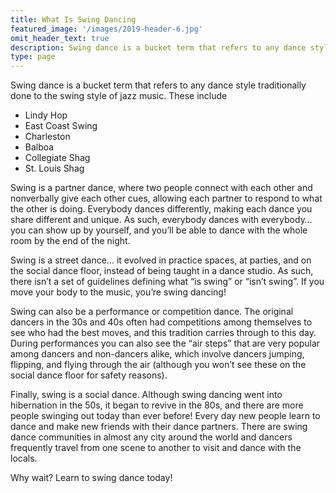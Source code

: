 ```yaml
---
title: What Is Swing Dancing
featured_image: '/images/2019-header-6.jpg'
omit_header_text: true
description: Swing dance is a bucket term that refers to any dance style traditionally done to the swing style of jazz music.
type: page
---
```


Swing dance is a bucket term that refers to any dance style traditionally done to the swing style of jazz music. These include

* Lindy Hop
* East Coast Swing
* Charleston
* Balboa
* Collegiate Shag
* St. Louis Shag

Swing is a partner dance, where two people connect with each other and nonverbally give each other cues, allowing each partner to respond to what the other is doing.  Everybody dances differently, making each dance you share different and unique.  As such, everybody dances with everybody…you can show up by yourself, and you’ll be able to dance with the whole room by the end of the night.

Swing is a street dance... it evolved in practice spaces, at parties, and on the social dance floor, instead of being taught in a dance studio.  As such, there isn’t a set of guidelines defining what “is swing” or “isn’t swing”.  If you move your body to the music, you’re swing dancing!

Swing can also be a performance or competition dance.  The original dancers in the 30s and 40s often had competitions among themselves to see who had the best moves, and this tradition carries through to this day.  During performances you can also see the “air steps” that are very popular among dancers and non-dancers alike, which involve dancers jumping, flipping, and flying through the air (although you won’t see these on the social dance floor for safety reasons).

Finally, swing is a social dance.  Although swing dancing went into hibernation in the 50s, it began to revive in the 80s, and there are more people swinging out today than ever before!  Every day new people learn to dance and make new friends with their dance partners.  There are swing dance communities in almost any city around the world and dancers frequently travel from one scene to another to visit and dance with the locals.

Why wait?  Learn to swing dance today!